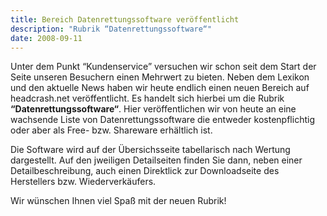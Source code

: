```yaml
---
title: Bereich Datenrettungssoftware veröffentlicht
description: "Rubrik “Datenrettungssoftware“"
date: 2008-09-11
---
```


Unter dem Punkt “Kundenservice” versuchen wir schon seit dem Start der Seite unseren Besuchern einen Mehrwert zu bieten. Neben dem Lexikon und den aktuelle News haben wir heute endlich einen neuen Bereich auf headcrash.net veröffentlicht. Es handelt sich hierbei um die Rubrik **“Datenrettungssoftware“**. Hier veröffentlichen wir von heute an eine wachsende Liste von Datenrettungssoftware die entweder kostenpflichtig oder aber als Free- bzw. Shareware erhältlich ist.

Die Software wird auf der Übersichsseite tabellarisch nach Wertung dargestellt. Auf den jweiligen Detailseiten finden Sie dann, neben einer Detailbeschreibung, auch einen Direktlick zur Downloadseite des Herstellers bzw. Wiederverkäufers.

Wir wünschen Ihnen viel Spaß mit der neuen Rubrik!

